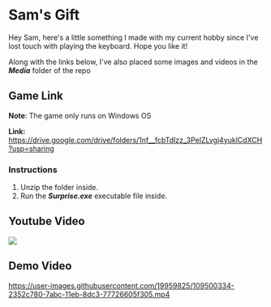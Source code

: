 # Sam's Gift

Hey Sam, here's a little something I made with my current hobby since I've lost touch with playing the keyboard. Hope you like it!

Along with the links below, I've also placed some images and videos in the ***Media*** folder of the repo

## Game Link

**__Note__**: The game only runs on Windows OS

**Link:** https://drive.google.com/drive/folders/1nf__fcbTdIzz_3PeIZLvgj4yuklCdXCH?usp=sharing

### Instructions

1. Unzip the folder inside.
2. Run the ***Surprise.exe*** executable file inside.

## Youtube Video

[![](http://img.youtube.com/vi/aSYrT2zAuyg/0.jpg)](http://www.youtube.com/watch?v=aSYrT2zAuyg "")


## Demo Video

https://user-images.githubusercontent.com/19959825/109500334-2352c780-7abc-11eb-8dc3-77726605f305.mp4


